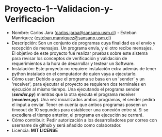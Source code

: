 # Proyecto-1--Validacion-y-Verificacion

* Nombre: Carlos Jara (carlos.jaraa@sansano.usm.cl) - Esteban Manríquez (esteban.manriquez@sansano.usm.cl)
* Descripción: Son un conjunto de programas cuya finalidad es el envío y recepción de mensajes. Un programa envía, y el otro recibe mensajes. El objetivo de este proyecto fué realizar pruebas sobre este sistema para revisar los conceptos de verificación y validación de requerimientos a la hora de desarrollar y testear un Software. 
* Instalación: Este proyecto no requiere instalación extra además de tener python instalado en el computador de quien vaya a ejecutarlo.
* Cómo usar: Debido a que el programa se basa en un 'sender' y un 'receiver', para ejecutar el proyecto se requieren dos terminales en ejecución al mismo tiempo. Una ejecutando el programa sender (***sender.py***) mientras que la otra ejecuta el programa receiver (***receiver.py***). Una vez inicializados ambos programas, el sender pedirá el input a enviar. Tener en cuenta que ambos programas poseen un timeout de 10 segundos para establecer una conexión entre sí. Si se excediera el tiempo anterior, el programa en ejecución se cerrará.
* Cómo contribuir: Pedir autorización a los desarrolladores por correo con username de github y será añadido como colaborador.
* Licencia: **MIT LICENSE**

